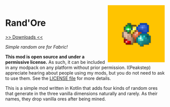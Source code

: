 <img src="icon.png" align="right" width="180px"/>

# Rand'Ore

[>> Downloads <<](https://modrinth.com/mod/randore)

*Simple random ore for Fabric!*

**This mod is open source and under a permissive license.** As such, it can be included in any modpack on any platform without prior permission. I(Peakstep) appreciate hearing about people using my mods, but you do not need to ask to use them. See the [LICENSE file](LICENSE) for more details.

This is a simple mod written in Kotlin that adds four kinds of random ores that generate in the three vanilla dimensions naturally and rarely. As their names, they drop vanilla ores after being mined.
